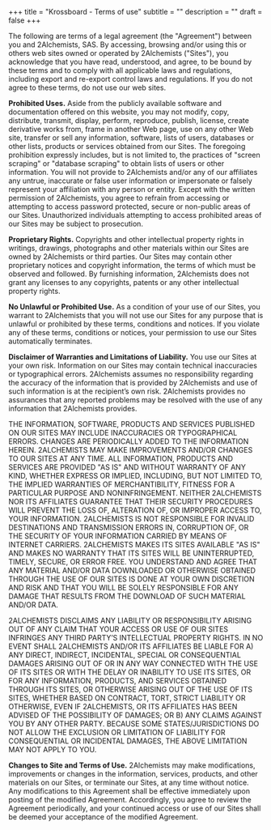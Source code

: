 +++
title = "Krossboard - Terms of use"
subtitle = ""
description = ""
draft = false
+++

The following are terms of a legal agreement (the "Agreement") between you and 2Alchemists, SAS. By accessing, browsing and/or using this or others web sites owned or operated by 2Alchemists ("Sites"), you acknowledge that you have read, understood, and agree, to be bound by these terms and to comply with all applicable laws and regulations, including export and re-export control laws and regulations. If you do not agree to these terms, do not use our web sites.

**Prohibited Uses.** Aside from the publicly available software and documentation offered on this website, you may not modify, copy, distribute, transmit, display, perform, reproduce, publish, license, create derivative works from, frame in another Web page, use on any other Web site, transfer or sell any information, software, lists of users, databases or other lists, products or services obtained from our Sites. The foregoing prohibition expressly includes, but is not limited to, the practices of "screen scraping" or "database scraping" to obtain lists of users or other information. You will not provide to 2Alchemists and/or any of our affiliates any untrue, inaccurate or false user information or impersonate or falsely represent your affiliation with any person or entity. Except with the written permission of 2Alchemists, you agree to refrain from accessing or attempting to access password protected, secure or non-public areas of our Sites. Unauthorized individuals attempting to access prohibited areas of our Sites may be subject to prosecution.

**Proprietary Rights.** Copyrights and other intellectual property rights in writings, drawings, photographs and other materials within our Sites are owned by 2Alchemists or third parties. Our Sites may contain other proprietary notices and copyright information, the terms of which must be observed and followed. By furnishing information, 2Alchemists does not grant any licenses to any copyrights, patents or any other intellectual property rights.

**No Unlawful or Prohibited Use.** As a condition of your use of our Sites, you warrant to 2Alchemists that you will not use our Sites for any purpose that is unlawful or prohibited by these terms, conditions and notices. If you violate any of these terms, conditions or notices, your permission to use our Sites automatically terminates.

**Disclaimer of Warranties and Limitations of Liability.** You use our Sites at your own risk. Information on our Sites may contain technical inaccuracies or typographical errors. 2Alchemists assumes no responsibility regarding the accuracy of the information that is provided by 2Alchemists and use of such information is at the recipient’s own risk. 2Alchemists provides no assurances that any reported problems may be resolved with the use of any information that 2Alchemists provides.

THE INFORMATION, SOFTWARE, PRODUCTS AND SERVICES PUBLISHED ON OUR SITES MAY INCLUDE INACCURACIES OR TYPOGRAPHICAL ERRORS. CHANGES ARE PERIODICALLY ADDED TO THE INFORMATION HEREIN. 2ALCHEMISTS MAY MAKE IMPROVEMENTS AND/OR CHANGES TO OUR SITES AT ANY TIME. ALL INFORMATION, PRODUCTS AND SERVICES ARE PROVIDED "AS IS" AND WITHOUT WARRANTY OF ANY KIND, WHETHER EXPRESS OR IMPLIED, INCLUDING, BUT NOT LIMITED TO, THE IMPLIED WARRANTIES OF MERCHANTIBILITY, FITNESS FOR A PARTICULAR PURPOSE AND NONINFRINGEMENT. NEITHER 2ALCHEMISTS NOR ITS AFFILIATES GUARANTEE THAT THEIR SECURITY PROCEDURES WILL PREVENT THE LOSS OF, ALTERATION OF, OR IMPROPER ACCESS TO, YOUR INFORMATION. 2ALCHEMISTS IS NOT RESPONSIBLE FOR INVALID DESTINATIONS AND TRANSMISSION ERRORS IN, CORRUPTION OF, OR THE SECURITY OF YOUR INFORMATION CARRIED BY MEANS OF INTERNET CARRIERS. 2ALCHEMISTS MAKES ITS SITES AVAILABLE "AS IS" AND MAKES NO WARRANTY THAT ITS SITES WILL BE UNINTERRUPTED, TIMELY, SECURE, OR ERROR FREE. YOU UNDERSTAND AND AGREE THAT ANY MATERIAL AND/OR DATA DOWNLOADED OR OTHERWISE OBTAINED THROUGH THE USE OF OUR SITES IS DONE AT YOUR OWN DISCRETION AND RISK AND THAT YOU WILL BE SOLELY RESPONSIBLE FOR ANY DAMAGE THAT RESULTS FROM THE DOWNLOAD OF SUCH MATERIAL AND/OR DATA.

2ALCHEMISTS DISCLAIMS ANY LIABILITY OR RESPONSIBILITY ARISING OUT OF ANY CLAIM THAT YOUR ACCESS OR USE OF OUR SITES INFRINGES ANY THIRD PARTY’S INTELLECTUAL PROPERTY RIGHTS. IN NO EVENT SHALL 2ALCHEMISTS AND/OR ITS AFFILIATES BE LIABLE FOR A) ANY DIRECT, INDIRECT, INCIDENTAL, SPECIAL OR CONSEQUENTIAL DAMAGES ARISING OUT OF OR IN ANY WAY CONNECTED WITH THE USE OF ITS SITES OR WITH THE DELAY OR INABILITY TO USE ITS SITES, OR FOR ANY INFORMATION, PRODUCTS, AND SERVICES OBTAINED THROUGH ITS SITES, OR OTHERWISE ARISING OUT OF THE USE OF ITS SITES, WHETHER BASED ON CONTRACT, TORT, STRICT LIABILITY OR OTHERWISE, EVEN IF 2ALCHEMISTS, OR ITS AFFILIATES HAS BEEN ADVISED OF THE POSSIBILITY OF DAMAGES; OR B) ANY CLAIMS AGAINST YOU BY ANY OTHER PARTY. BECAUSE SOME STATES/JURISDICTIONS DO NOT ALLOW THE EXCLUSION OR LIMITATION OF LIABILITY FOR CONSEQUENTIAL OR INCIDENTAL DAMAGES, THE ABOVE LIMITATION MAY NOT APPLY TO YOU.

**Changes to Site and Terms of Use.**
2Alchemists may make modifications, improvements or changes in the information, services, products, and other materials on our Sites, or terminate our Sites, at any time without notice. Any modifications to this Agreement shall be effective immediately upon posting of the modified Agreement. Accordingly, you agree to review the Agreement periodically, and your continued access or use of our Sites shall be deemed your acceptance of the modified Agreement.
